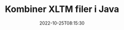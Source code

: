 ---
############################# Static ############################
layout: "auto-gen-merger"
date: 2022-10-25T08:15:30
draft: false
otherformats: pdf pps ppsx ppt pptx rtf tex vdx vsdm vsdx vssm vssx vstm vstx vsx vtx

############################# Head ############################
head_title: "Kombiner XLTM filer via Java & J2SE Documents Merger API"
head_description: "Kombiner flere XLTM filer i Java ved hjælp af documents merger API med alle data, stil og formatering som kildedokumenter."

############################# Header ############################
title: "Kombiner XLTM filer i Java"
description: "Kombiner XLTM med et par linjer med Java-kode."
bg_image: "https://cms.admin.containerize.com/templates/aspose/App_Themes/V3/images/bg/header1.png"
bg_overlay: false
button:
    enable: true
    icon: "fas fa-arrow-down"
    label: "Download gratis prøveversion"
    link: "https://downloads.groupdocs.com/merger/java"

############################# SubMenu ############################
submenu:
    enable: true

    left:
        img_alt: "GroupDocs.Merger for Java"
        image: "https://cms.admin.containerize.com/templates/groupdocs/images/product-logos/90x90-noborder/groupdocs-merger-java.png"
        product: "GroupDocs.Merger"
        platform: "Java"

    middle:
        button:

            # button loop
            - link: "https://apireference.groupdocs.com/merger/java"
              text: "API-reference"

            # button loop
            - link: "https://github.com/groupdocs-merger"
              text: "Kode eksempler"

            # button loop
            - link: "https://products.groupdocs.app/merger/family"
              text: "Live demoer"

            # button loop
            - link: "https://purchase.groupdocs.com/pricing/merger/java"
              text: "Prissætning"

    right:
        link_download: "https://downloads.groupdocs.com/merger"
        link_learn: "https://docs.groupdocs.com/merger/java"
        link_buy: "https://purchase.groupdocs.com"

############################# About ############################
about:
    enable: true
    title: "Om GroupDocs.Merger for Java API"
    content: |
        [GroupDocs.Merger for Java](/da/merger/java/) giver en bekvem løsning til at kombinere flere PDF, Microsoft Office (Word, Excel, PowerPoint, OneNote), OpenDocument, HTML, billeder og mange andre dokumenter i en enkelt fil i Java-applikationer. GroupDocs.Merger vil spare dig for mange kræfter, da du har lov til at kombinere XLTM dokumenter - der er ingen grund til at installere tredjepartssoftware, desktop-applikationer eller plugins. Nu er det unødvendigt at spilde din tid og kombinere filer manuelt! GroupDocs mission er at levere den bedste kvalitet og forenkle dokumentbehandlingsarbejdsgange.
        
        GroupDocs.Merger API er det rigtige valg til virksomhedsløsninger, som har brug for filkombinerende funktioner. Disse API'er er godt understøttet på alle større operativsystemer og platforme, inklusive J2SE 7.0 (1.7), J2SE 8.0 (1.8), Java 10.

############################# Steps ############################
steps:
    enable: true
    title_left: "Kombiner flere XLTM filer i Java"
    content_left: |
        [GroupDocs.Merger for Java](/da/merger/java/) gør det nemt for Java-udviklere at kombinere flere XLTM-filer ved at implementere nogle få nemme trin.
        
        * Opret en forekomst af **Merger** og videregiv kildedokumentstien som en konstruktørparameter.
        * Ring til **Join** i klassen **Merger** og bestå den anden kildedokumentsti.
        * Ring til **Save** af klassen **Merger** for at gemme det flettede dokument.

    title_right: "Systemkrav"
    content_right: |
        GroupDocs.Merger for Java API'er understøttes på alle større platforme og operativsystemer. Før du udfører koden nedenfor, skal du sørge for, at du har følgende forudsætninger installeret på dit system.

        * Operativsystemer: Microsoft Windows, Linux, MacOS
        * Udviklingsmiljøer: NetBeans, IntelliJ IDEA, Eclipse
        * Rammer: J2SE 7.0 (1.7), J2SE 8.0 (1.8), Java 10
        * Download den seneste version af GroupDocs.Merger for Java fra [Maven](https://repository.groupdocs.com/webapp/#/artifacts/browse/tree/General/repo/com/groupdocs/groupdocs-merger)
         
    code: |
     {{% merger/additional-styles %}}
     {{< merger/code-merger title="Hvordan man kombinerer XLTM filer ved hjælp af Java eksempelkode">}}

        ```java    
        // Kombiner XLTM filer ved hjælp af GroupDocs.Merger for Java API
        // Instantiér fusion med input XLTM dokument
        Merger merger = new Merger("input_1.xltm");

        // Kald join-metoden for Merger-klasseinstansen og videregiv den anden kildedokumentsti
        merger.join("input_2.xltm");
    
        // Kald gemmemetode for Merger-klasseforekomst for at gemme flettet dokument
        merger.save("merged-file.xltm"); 
        ```
     {{< /merger/code-merger >}}

############################# Demos ############################
demos:
    enable: true
    title: "Live-demoer - Online-app til at kombinere dokumenter"
    content: |
       Kombiner mere end én XLTM-fil lige nu ved at besøge webstedet [GroupDocs.Merger Live Demos](https://products.groupdocs.app/merger/family).
       Live-demoen har følgende fordele.
        
############################# About Formats ############################
about_formats:
    enable: true

############################# More Formats ############################
more_formats:
    enable: true
    title: "Sammenfletning af andre dokumentformater"
    content: |
        Java dokumenterer fusions-API til filformater og billeder. Kombiner nogle af de populære dokumentformater som angivet nedenfor.

############################# Back to top ###############################
back_to_top:
    enable: true
---